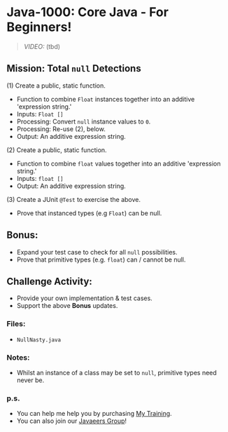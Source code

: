 # Java-1000: Core Java - For Beginners!

> _VIDEO:_ (tbd)

## Mission: Total `null` Detections
(1) Create a public, static function.
* Function to combine `Float` instances together into an additive 'expression string.'
* Inputs: `Float []`
* Processing: Convert `null` instance values to `0`.
* Processing: Re-use (2), below.
* Output: An additive expression string.

(2) Create a public, static function.
* Function to combine `float` values together into an additive 'expression string.' 
* Inputs: `float []`
* Output: An additive expression string.

(3) Create a JUnit `@Test` to exercise the above.
* Prove that instanced types (e.g `Float`) can be null.

## Bonus:
* Expand your test case to check for all `null` possibilities.
* Prove that primitive types (e.g. `float`) can / cannot be null.

## Challenge Activity:
- Provide your own implementation & test cases. 
- Support the above __Bonus__ updates.

### Files:
* `NullNasty.java`

### Notes:
- Whilst an instance of a class may be set to `null`, primitive types need never be.

### p.s.
* You can help me help you by purchasing [My Training](https://www.udemy.com/course/how-to-java).
* You can also join our [Javaeers Group](https://www.facebook.com/JavaVideos9000/)!

